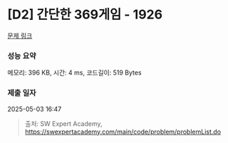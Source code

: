 # [D2] 간단한 369게임 - 1926 

[문제 링크](https://swexpertacademy.com/main/code/problem/problemDetail.do?contestProbId=AV5PTeo6AHUDFAUq) 

### 성능 요약

메모리: 396 KB, 시간: 4 ms, 코드길이: 519 Bytes

### 제출 일자

2025-05-03 16:47



> 출처: SW Expert Academy, https://swexpertacademy.com/main/code/problem/problemList.do